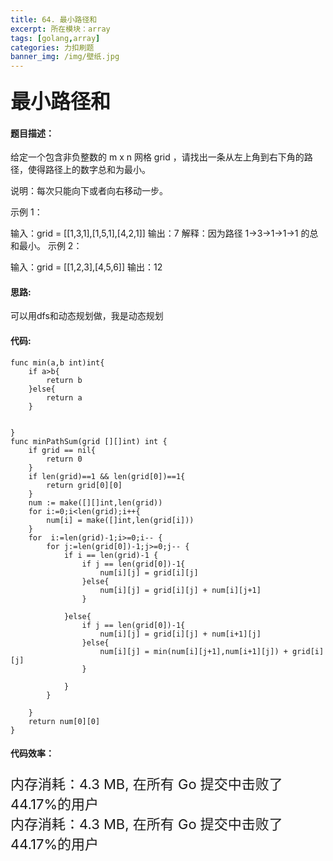 ```yaml
---
title: 64. 最小路径和
excerpt: 所在模块：array
tags: [golang,array]
categories: 力扣刷题
banner_img: /img/壁纸.jpg
---
```


### <font size=6px>最小路径和</font>

#### 题目描述：

给定一个包含非负整数的 m x n 网格 grid ，请找出一条从左上角到右下角的路径，使得路径上的数字总和为最小。

说明：每次只能向下或者向右移动一步。

 

示例 1：


输入：grid = [[1,3,1],[1,5,1],[4,2,1]]
输出：7
解释：因为路径 1→3→1→1→1 的总和最小。
示例 2：

输入：grid = [[1,2,3],[4,5,6]]
输出：12

#### 思路:

可以用dfs和动态规划做，我是动态规划

#### 代码:

```golang
func min(a,b int)int{
    if a>b{
        return b
    }else{
        return a
    }
    
   
}
func minPathSum(grid [][]int) int {
    if grid == nil{
        return 0
    }
    if len(grid)==1 && len(grid[0])==1{
        return grid[0][0]
    }
    num := make([][]int,len(grid))
    for i:=0;i<len(grid);i++{
        num[i] = make([]int,len(grid[i]))
    }
    for  i:=len(grid)-1;i>=0;i-- {
        for j:=len(grid[0])-1;j>=0;j-- {
            if i == len(grid)-1 {
                if j == len(grid[0])-1{
                    num[i][j] = grid[i][j]
                }else{
                    num[i][j] = grid[i][j] + num[i][j+1]
                }
            
            }else{
                if j == len(grid[0])-1{
                    num[i][j] = grid[i][j] + num[i+1][j]
                }else{
                    num[i][j] = min(num[i][j+1],num[i+1][j]) + grid[i][j]
                }
                
            }
        }
        
    }
    return num[0][0]
}
```

#### 代码效率：

<p class="note note-primary"; style="font-size:22px">
   内存消耗：4.3 MB, 在所有 Go 提交中击败了44.17%的用户<br>
   内存消耗：4.3 MB, 在所有 Go 提交中击败了44.17%的用户
</p>

